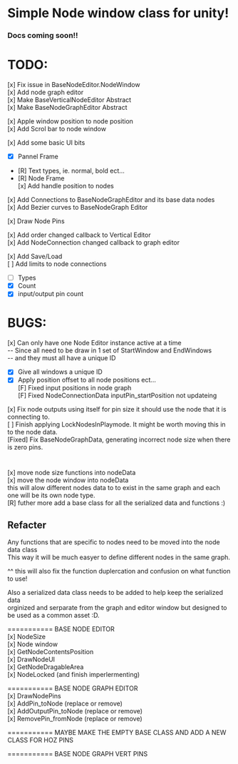 ﻿# Simple Node window class for unity!

### Docs coming soon!!




# TODO:
[x] Fix issue in BaseNodeEditor.NodeWindow  
[x] Add node graph editor  
[x] Make BaseVerticalNodeEditor Abstract  
[x] Make BaseNodeGraphEditor Abstract  

[x] Apple window position to node position  
[x] Add Scrol bar to node window  

[x] Add some basic UI bits  
- [x] Pannel Frame  
- [R] Text types, ie. normal, bold ect...  
- [R] Node Frame  
[x] Add handle position to nodes  

[x] Add Connections to BaseNodeGraphEditor and its base data nodes  
[x] Add Bezier curves to BaseNodeGraph Editor  

[x] Draw Node Pins  

[x] Add order changed callback to Vertical Editor  
[x] Add NodeConnection changed callback to graph editor   

[x] Add Save/Load  
[ ] Add limits to node connections  
- [ ] Types  
- [x] Count  
- [x] input/output pin count  

# BUGS:  
[x] Can only have one Node Editor instance active at a time  
-- Since all need to be draw in 1 set of StartWindow and EndWindows  
-- and they must all have a unique ID  
- [x] Give all windows a unique ID  
- [x] Apply position offset to all node positions ect...  
[F] Fixed input positions in node graph  
[F] Fixed NodeConnectionData inputPin_startPosition not updateing  

[x] Fix node outputs using itself for pin size it should use the node that it is connecting to.  
[ ] Finish applying LockNodesInPlaymode. It might be worth moving this in to the node data.  
[Fixed] Fix BaseNodeGraphData, generating incorrect node size when there is zero pins.  

# ##  
[x] move node size functions into nodeData  
[x] move the node window into nodeData  
this will alow different nodes data to to exist in the same graph and each one will be its own node type.  
[R] futher more add a base class for all the serialized data and functions :)  

## Refacter
Any functions that are specific to nodes need to be moved into the node data class  
This way it will be much easyer to define different nodes in the same graph.  

^^ this will also fix the function duplercation and confusion on what function to use!  

Also a serialized data class needs to be added to help keep the serialized data   
orginized and serparate from the graph and editor window but designed to be used as a common asset :D.  

=========== BASE NODE EDITOR  
[x] NodeSize  
[x] Node window  
[x] GetNodeContentsPosition  
[x] DrawNodeUI  
[x] GetNodeDragableArea  
[x] NodeLocked (and finish imperlermenting)  

=========== BASE NODE GRAPH EDITOR  
[x] DrawNodePins  
[x] AddPin_toNode 			(replace or remove)  
[x] AddOutputPin_toNode		(replace or remove)  
[x] RemovePin_fromNode		(replace or remove)  

=========== MAYBE MAKE THE EMPTY BASE CLASS AND ADD A NEW CLASS FOR HOZ PINS  

=========== BASE NODE GRAPH VERT PINS  





